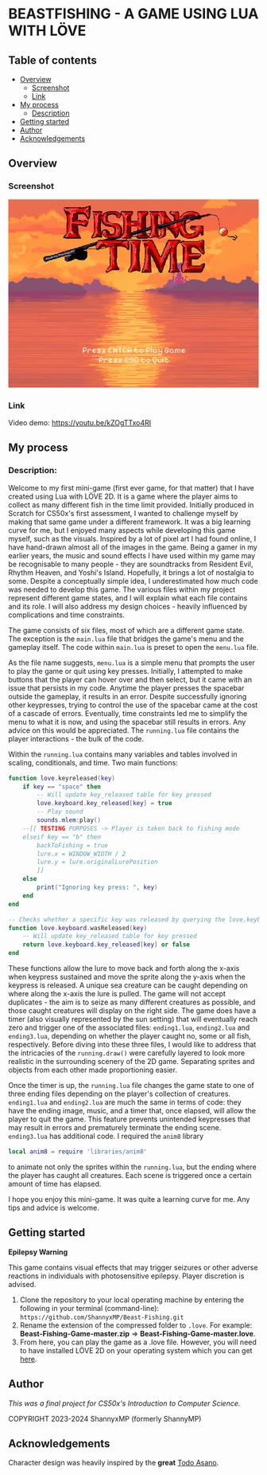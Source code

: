 # BEASTFISHING - A GAME USING LUA WITH LÖVE

## Table of contents

- [Overview](#overview)
    - [Screenshot](#screenshot) 
    - [Link](#link)
- [My process](#my-process)
    - [Description](#description)
- [Getting started](#getting-started)
- [Author](#author)
- [Acknowledgements](#acknowledgements)

## Overview

### Screenshot

![Screenshot of Beast Fishing's main menu](./sprites/menu.png)

### Link

Video demo: https://youtu.be/kZOgTTxo4RI

## My process

### Description:

Welcome to my first mini-game (first ever game, for that matter) that I have created using Lua with LÖVE 2D. It is a game where the player aims to collect as many different fish in the time limit provided. Initially produced in Scratch for CS50x's first assessment, I wanted to challenge myself by making that same game under a different framework. It was a big learning curve for me, but I enjoyed many aspects while developing this game myself, such as the visuals. Inspired by a lot of pixel art I had found online, I have hand-drawn almost all of the images in the game. Being a gamer in my earlier years, the music and sound effects I have used within my game may be recognisable to many people - they are soundtracks from Resident Evil, Rhythm Heaven, and Yoshi's Island. Hopefully, it brings a lot of nostalgia to some. Despite a conceptually simple idea, I underestimated how much code was needed to develop this game. The various files within my project represent different game states, and I will explain what each file contains and its role. I will also address my design choices - heavily influenced by complications and time constraints. 

The game consists of six files, most of which are a different game state. The exception is the `main.lua` file that bridges the game's menu and the gameplay itself. The code within `main.lua` is preset to open the `menu.lua` file. 

As the file name suggests, `menu.lua` is a simple menu that prompts the user to play the game or quit using key presses. Initially, I attempted to make buttons that the player can hover over and then select, but it came with an issue that persists in my code. Anytime the player presses the spacebar outside the gameplay, it results in an error. Despite successfully ignoring other keypresses, trying to control the use of the spacebar came at the cost of a cascade of errors. Eventually, time constraints led me to simplify the menu to what it is now, and using the spacebar still results in errors. Any advice on this would be appreciated. The `running.lua` file contains the player interactions - the bulk of the code.

Within the `running.lua` contains many variables and tables involved in scaling, conditionals, and time. Two main functions: 
```lua
function love.keyreleased(key)
    if key == "space" then
        -- Will update key_released table for key pressed
        love.keyboard.key_released[key] = true
        -- Play sound
        sounds.mlem:play()
    --[[ TESTING PURPOSES -> Player is taken back to fishing mode
    elseif key == "b" then 
        backToFishing = true
        lure.x = WINDOW_WIDTH / 2
        lure.y = lure.originalLurePosition
        ]]
    else
        print("Ignoring key press: ", key)
    end
end
```  
```lua
-- Checks whether a specific key was released by querying the love.keyboard.key_released table
function love.keyboard.wasReleased(key)
    -- Will update key_released table for key pressed
    return love.keyboard.key_released[key] or false
end
```
These functions allow the lure to move back and forth along the x-axis when keypress sustained and move the sprite along the y-axis when the keypress is released. A unique sea creature can be caught depending on where along the x-axis the lure is pulled. The game will not accept duplicates - the aim is to seize as many different creatures as possible, and those caught creatures will display on the right side. The game does have a timer (also visually represented by the sun setting) that will eventually reach zero and trigger one of the associated files: `ending1.lua`, `ending2.lua` and `ending3.lua`, depending on whether the player caught no, some or all fish, respectively. Before diving into these three files, I would like to address that the intricacies of the ```running.draw()``` were carefully layered to look more realistic in the surrounding scenery of the 2D game. Separating sprites and objects from each other made proportioning easier.

Once the timer is up, the `running.lua` file changes the game state to one of three ending files depending on the player's collection of creatures. `ending1.lua` and `ending2.lua` are much the same in terms of code: they have the ending image, music, and a timer that, once elapsed, will allow the player to quit the game. This feature prevents unintended keypresses that may result in errors and prematurely terminate the ending scene. `ending3.lua` has additional code. I required the `anim8` library 
```lua
local anim8 = require 'libraries/anim8'
``` 
to animate not only the sprites within the `running.lua`, but the ending where the player has caught all creatures. Each scene is triggered once a certain amount of time has elapsed.

I hope you enjoy this mini-game. It was quite a learning curve for me. Any tips and advice is welcome. 

## Getting started

**Epilepsy Warning**

This game contains visual effects that may trigger seizures or other adverse reactions in individuals with photosensitive epilepsy. Player discretion is advised.

1. Clone the repository to your local operating machine by entering the following in your terminal (command-line): `https://github.com/ShannyxMP/Beast-Fishing.git`
2. Rename the extension of the compressed folder to `.love`. For example: **Beast-Fishing-Game-master.zip** => **Beast-Fishing-Game-master.love**.  
3. From here, you can play the game as a .love file. However, you will need to have installed LÖVE 2D on your operating system which you can get [here](https://love2d.org/).

## Author

*This was a final project for CS50x's Introduction to Computer Science.*

COPYRIGHT 2023-2024 ShannyxMP (formerly ShannyMP)

## Acknowledgements

Character design was heavily inspired by the **great** [Todo Asano](https://dribbble.com/Todo_Asano).
